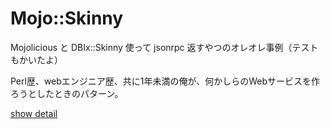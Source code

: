 Mojo::Skinny
=

Mojolicious と DBIx::Skinny 使って jsonrpc 返すやつのオレオレ事例（テストもかいたよ）

Perl歴、webエンジニア歴、共に1年未満の俺が、何かしらのWebサービスを作ろうとしたときのパターン。

[show detail](http://qiita.com/items/b4a6a750235fc1dde2ed)

